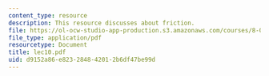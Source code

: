 ```yaml
---
content_type: resource
description: This resource discusses about friction.
file: https://ol-ocw-studio-app-production.s3.amazonaws.com/courses/8-01l-physics-i-classical-mechanics-fall-2005/d9152a86e823284842012b6df47be99d_lec10.pdf
file_type: application/pdf
resourcetype: Document
title: lec10.pdf
uid: d9152a86-e823-2848-4201-2b6df47be99d
---
```


